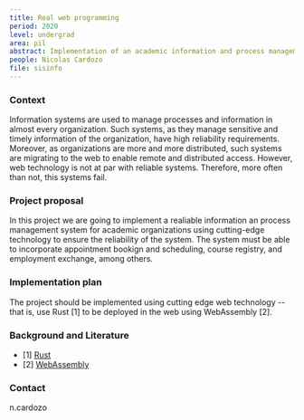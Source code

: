 ```yaml
---
title: Real web programming
period: 2020
level: undergrad
area: pil
abstract: Implementation of an academic information and process management system for the web using WebAssembly
people: Nicolas Cardozo
file: sisinfo
---
```


### Context
Information systems are used to manage processes and information in almost every organization. Such systems, as they manage sensitive and timely information of the organization, have high reliability requirements. Moreover, as organizations are more and more distributed, such systems are migrating to the web to enable remote and distributed access. However, web technology is not at par with reliable systems. Therefore, more often than not, this systems fail.

### Project proposal
In this project we are going to implement a realiable information an process management system for academic organizations using cutting-edge technology to ensure the reliability of the system. The system must be able to incorporate appointment bookign and scheduling, course registry, and employment exchange, among others.


### Implementation plan
The project should be implemented using cutting edge web technology --that is, use Rust [1] to be deployed in the web using WebAssembly [2].

### Background and Literature
- [1] [Rust](https://www.rust-lang.org)
- [2] [WebAssembly](https://webassembly.org)

### Contact
n.cardozo